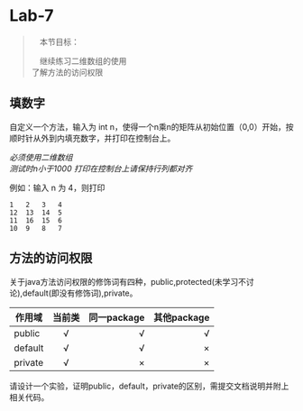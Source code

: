 # Lab-7

>　本节目标：
>
>　继续练习二维数组的使用  
> 了解方法的访问权限  

## 填数字

自定义一个方法，输入为 int n，使得一个n乘n的矩阵从初始位置（0,0）开始，按顺时针从外到内填充数字，并打印在控制台上。  

*必须使用二维数组*  
*测试时n小于1000* 
*打印在控制台上请保持行列都对齐* 

例如：输入 n 为 4，则打印
```
1   2   3   4   
12  13  14  5   
11  16  15  6   
10  9   8   7   
```

## 方法的访问权限

关于java方法访问权限的修饰词有四种，public,protected(未学习不讨论),default(即没有修饰词),private。

|作用域         | 当前类           | 同一package  | 其他package  |
| ------------- |:-------------:| -----:|-----:|
| public      | √ | √ | √|
| default      | √      |   √ |×|
| private | √      |    × |×|

请设计一个实验，证明public，default，private的区别，需提交文档说明并附上相关代码。


